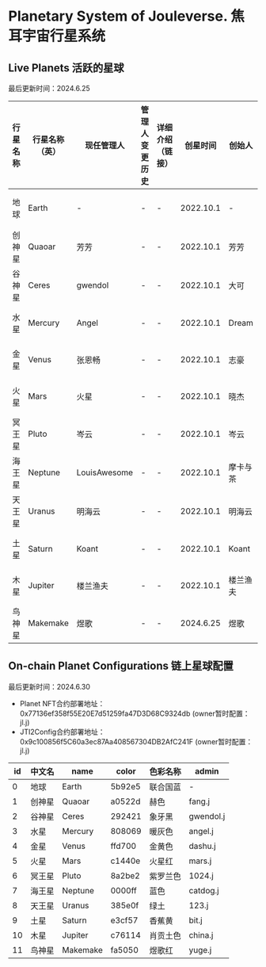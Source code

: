# Planetary System of Jouleverse. 焦耳宇宙行星系统

## Live Planets 活跃的星球

最后更新时间：2024.6.25

**行星名称** | **行星名称（英）** | **现任管理人** | **管理人变更历史** | **详细介绍（链接）** | **创星时间** | **创始人** | **创立背书人** | **备注**
-|-|-|-|-|-|-|-|-
地球 | Earth | - | - | - | 2022.10.1 | - | - | 母星球
创神星 | Quaoar | 芳芳 | - | - | 2022.10.1 | 芳芳 | - | 原1组
谷神星 | Ceres | gwendol | - | - | 2022.10.1 | 大可 | - | 原2组 
水星 | Mercury | Angel | - | - | 2022.10.1 | Dream | - | 原3组 
金星 | Venus | 张恩畅 | - | - | 2022.10.1 | 志豪 | - | 原4组
火星 | Mars | 火星 | - | - | 2022.10.1 | 晓杰 | - | 原5组
冥王星 | Pluto | 岑云 | - | - | 2022.10.1 | 岑云 | - | 原6组 
海王星 | Neptune | LouisAwesome | - | - | 2022.10.1 | 摩卡与茶 | - | 原7组 
天王星 | Uranus | 明海云 | - | - | 2022.10.1 | 明海云 | - | 原8组
土星 | Saturn | Koant | - | - | 2022.10.1 | Koant | - | 原9组
木星 | Jupiter | 楼兰渔夫 | - | - | 2022.10.1 | 楼兰渔夫 | - | 原10组 
鸟神星 | Makemake | 煜歌 | - | - | 2024.6.25 | 煜歌 | 楼兰渔夫, Koant | - 

## On-chain Planet Configurations 链上星球配置

最后更新时间：2024.6.30

- Planet NFT合约部署地址：0x77136ef358f55E20E7d51259fa47D3D68C9324db (owner暂时配置：jl.j)
- JTI2Config合约部署地址：0x9c100856f5C60a3ec87Aa408567304DB2AfC241F (owner暂时配置：jl.j)

 **id** | **中文名** | **name** | **color** | **色彩名称** | **admin**
-|-|-|-|-|-
 0 | 地球 | Earth | 5b92e5 | 联合国蓝 | -
 1 | 创神星 | Quaoar | a0522d | 赫色 | fang.j
 2 | 谷神星 | Ceres | 292421 | 象牙黑 | gwendol.j 
 3 | 水星 | Mercury | 808069 | 暖灰色 | angel.j 
 4 | 金星 | Venus | ffd700 | 金黄色 | dashu.j
 5 | 火星 | Mars | c1440e | 火星红 | mars.j 
 6 | 冥王星 | Pluto | 8a2be2 | 紫罗兰色 | 1024.j
 7 | 海王星 | Neptune | 0000ff | 蓝色 | catdog.j
 8 | 天王星 | Uranus | 385e0f | 绿土 | 123.j
 9 | 土星 | Saturn | e3cf57 | 香蕉黄 | bit.j 
 10 | 木星 | Jupiter | c76114 | 肖贡土色 | china.j 
 11 | 鸟神星 | Makemake | fa5050 | 煜歌红 | yuge.j

